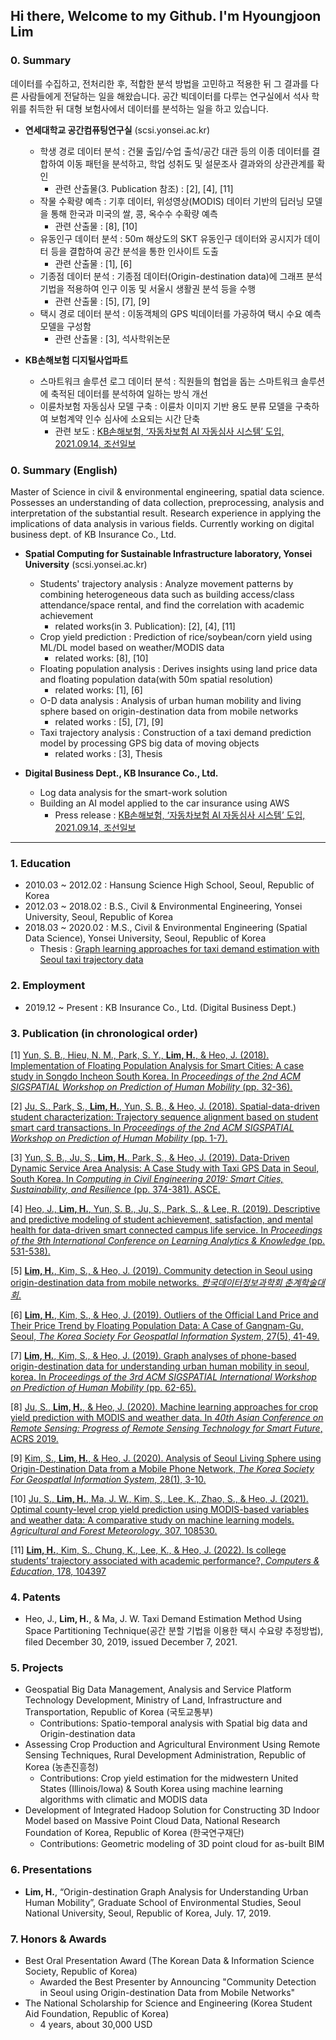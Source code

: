 ## Hi there, Welcome to my Github. I'm Hyoungjoon Lim

### 0. Summary
데이터를 수집하고, 전처리한 후, 적합한 분석 방법을 고민하고 적용한 뒤 그 결과를 다른 사람들에게 전달하는 일을 해왔습니다. 공간 빅데이터를 다루는 연구실에서 석사 학위를 취득한 뒤 대형 보험사에서 데이터를 분석하는 일을 하고 있습니다.

* **연세대학교 공간컴퓨팅연구실** (scsi.yonsei.ac.kr)
  - 학생 경로 데이터 분석 : 건물 출입/수업 출석/공간 대관 등의 이종 데이터를 결합하여 이동 패턴을 분석하고, 학업 성취도 및 설문조사 결과와의 상관관계를 확인
    - 관련 산출물(3. Publication 참조) :  [2], [4], [11]
  - 작물 수확량 예측 : 기후 데이터, 위성영상(MODIS) 데이터 기반의 딥러닝 모델을 통해 한국과 미국의 쌀, 콩, 옥수수 수확량 예측
    - 관련 산출물 : [8], [10]
  - 유동인구 데이터 분석 : 50m 해상도의 SKT 유동인구 데이터와 공시지가 데이터 등을 결합하여 공간 분석을 통한 인사이트 도출
    - 관련 산출물 : [1], [6]  
  - 기종점 데이터 분석 : 기종점 데이터(Origin-destination data)에 그래프 분석 기법을 적용하여 인구 이동 및 서울시 생활권 분석 등을 수행
    - 관련 산출물 : [5], [7], [9]
  - 택시 경로 데이터 분석 : 이동객체의 GPS 빅데이터를 가공하여 택시 수요 예측 모델을 구성함  
    - 관련 산출물 : [3], 석사학위논문 
 
* **KB손해보험 디지털사업파트**
  - 스마트워크 솔루션 로그 데이터 분석 : 직원들의 협업을 돕는 스마트워크 솔루션에 축적된 데이터를 분석하여 일하는 방식 개선
  - 이륜차보험 자동심사 모델 구축 : 이륜차 이미지 기반 용도 분류 모델을 구축하여 보험계약 인수 심사에 소요되는 시간 단축 
    - 관련 보도 : [KB손해보험, ‘자동차보험 AI 자동심사 시스템’ 도입, 2021.09.14, 조선일보](https://biz.chosun.com/stock/finance/2021/09/14/SWNGDSIY7ZFCLI6CSJOXL2YQHM/) 

### 0. Summary (English)
Master of Science in civil & environmental engineering, spatial data science. Possesses an understanding of data collection, preprocessing, analysis and interpretation of the substantial result. Research experience in applying the implications of data analysis in various fields. Currently working on digital business dept. of KB Insurance Co., Ltd.  

* **Spatial Computing for Sustainable Infrastructure laboratory, Yonsei University** (scsi.yonsei.ac.kr)
  - Students' trajectory analysis : Analyze movement patterns by combining heterogeneous data such as building access/class attendance/space rental, and find the correlation with academic achievement
    - related works(in 3. Publication): [2], [4], [11]
  - Crop yield prediction : Prediction of rice/soybean/corn yield using ML/DL model based on weather/MODIS data
    - related works: [8], [10]
  - Floating population analysis : Derives insights using land price data and floating population data(with 50m spatial resolution)
    - related works: [1], [6]  
  - O-D data analysis : Analysis of urban human mobility and living sphere based on origin-destination data from mobile networks
    - related works : [5], [7], [9]
  - Taxi trajectory analysis : Construction of a taxi demand prediction model by processing GPS big data of moving objects 
    - related works : [3], Thesis 
 
* **Digital Business Dept., KB Insurance Co., Ltd.**
  - Log data analysis for the smart-work solution 
  - Building an AI model applied to the car insurance using AWS
    - Press release : [KB손해보험, ‘자동차보험 AI 자동심사 시스템’ 도입, 2021.09.14, 조선일보](https://biz.chosun.com/stock/finance/2021/09/14/SWNGDSIY7ZFCLI6CSJOXL2YQHM/) 


***

### 1. Education
* 2010.03 ~ 2012.02 : Hansung Science High School, Seoul, Republic of Korea
* 2012.03 ~ 2018.02 : B.S., Civil & Environmental Engineering, Yonsei University, Seoul, Republic of Korea
* 2018.03 ~ 2020.02 : M.S., Civil & Environmental Engineering (Spatial Data Science), Yonsei University, Seoul, Republic of Korea
  - Thesis : [Graph learning approaches for taxi demand estimation with Seoul taxi trajectory data](http://www.riss.kr/search/detail/DetailView.do?p_mat_type=be54d9b8bc7cdb09&control_no=a8f0178212fa9aedffe0bdc3ef48d419)

### 2. Employment
* 2019.12 ~ Present : KB Insurance Co., Ltd. (Digital Business Dept.)

### 3. Publication (in chronological order)
[1] [Yun, S. B., Hieu, N. M., Park, S. Y., **Lim, H.**, & Heo, J. (2018). Implementation of Floating Population Analysis for Smart Cities: A case study in Songdo Incheon South Korea. In *Proceedings of the 2nd ACM SIGSPATIAL Workshop on Prediction of Human Mobility* (pp. 32-36).](https://dl.acm.org/doi/abs/10.1145/3283590.3283595)

[2] [Ju, S., Park, S., **Lim, H.**, Yun, S. B., & Heo, J. (2018). Spatial-data-driven student characterization: Trajectory sequence alignment based on student smart card transactions. In *Proceedings of the 2nd ACM SIGSPATIAL Workshop on Prediction of Human Mobility* (pp. 1-7).](https://dl.acm.org/doi/abs/10.1145/3283590.3283591)

[3] [Yun, S. B., Ju, S., **Lim, H.**, Park, S., & Heo, J. (2019). Data-Driven Dynamic Service Area Analysis: A Case Study with Taxi GPS Data in Seoul, South Korea. In *Computing in Civil Engineering 2019: Smart Cities, Sustainability, and Resilience* (pp. 374-381). ASCE.](https://ascelibrary.org/doi/abs/10.1061/9780784482445.048)

[4] [Heo, J., **Lim, H.**, Yun, S. B., Ju, S., Park, S., & Lee, R. (2019). Descriptive and predictive modeling of student achievement, satisfaction, and mental health for data-driven smart connected campus life service. In *Proceedings of the 9th International Conference on Learning Analytics & Knowledge* (pp. 531-538).](https://dl.acm.org/doi/abs/10.1145/3303772.3303792)

[5] [**Lim, H.**, Kim, S., & Heo, J. (2019). Community detection in Seoul using origin-destination data from mobile networks. *한국데이터정보과학회 춘계학술대회*.](https://kdiss.or.kr/%ED%95%99%EC%88%A0%EB%8C%80%ED%9A%8C%EC%95%88%EB%82%B4/6959949)

[6] [**Lim, H.**, Kim, S., & Heo, J. (2019). Outliers of the Official Land Price and Their Price Trend by Floating Population Data: A Case of Gangnam-Gu, Seoul, *The Korea Society For GeospatIal Information System*, 27(5), 41-49.](https://www.kci.go.kr/kciportal/ci/sereArticleSearch/ciSereArtiView.kci?sereArticleSearchBean.artiId=ART002505506)

[7] [**Lim, H.**, Kim, S., & Heo, J. (2019). Graph analyses of phone-based origin-destination data for understanding urban human mobility in seoul, korea. In *Proceedings of the 3rd ACM SIGSPATIAL International Workshop on Prediction of Human Mobility* (pp. 62-65).](https://dl.acm.org/doi/abs/10.1145/3356995.3364539)

[8] [Ju, S., **Lim, H.**, & Heo, J. (2020). Machine learning approaches for crop yield prediction with MODIS and weather data. In *40th Asian Conference on Remote Sensing: Progress of Remote Sensing Technology for Smart Future*, ACRS 2019.](https://yonsei.pure.elsevier.com/en/publications/machine-learning-approaches-for-crop-yield-prediction-with-modis-)

[9] [Kim, S., **Lim, H.**, & Heo, J. (2020). Analysis of Seoul Living Sphere using Origin-Destination Data from a Mobile Phone Network, *The Korea Society For GeospatIal Information System*, 28(1), 3-10.](https://www.kci.go.kr/kciportal/ci/sereArticleSearch/ciSereArtiView.kci?sereArticleSearchBean.artiId=ART002571258)

[10] [Ju, S., **Lim, H.**, Ma, J. W., Kim, S., Lee, K., Zhao, S., & Heo, J. (2021). Optimal county-level crop yield prediction using MODIS-based variables and weather data: A comparative study on machine learning models. *Agricultural and Forest Meteorology*, 307, 108530.](https://www.sciencedirect.com/science/article/abs/pii/S0168192321002148)

[11] [**Lim, H.**, Kim, S., Chung, K., Lee, K., & Heo, J. (2022).  Is college students’ trajectory associated with academic performance?, *Computers & Education*, 178, 104397](https://www.sciencedirect.com/science/article/abs/pii/S0360131521002748)

### 4. Patents
* Heo, J., **Lim, H.**,  & Ma, J. W. Taxi Demand Estimation Method Using Space Partitioning Technique(공간 분할 기법을 이용한 택시 수요량 추정방법), filed December 30, 2019, issued December 7, 2021.

### 5. Projects
* Geospatial Big Data Management, Analysis and Service Platform Technology Development, Ministry of Land, Infrastructure and Transportation, Republic of Korea (국토교통부)
  * Contributions: Spatio-temporal analysis with Spatial big data and Origin-destination data
* Assessing Crop Production and Agricultural Environment Using Remote Sensing Techniques, Rural Development Administration, Republic of Korea (농촌진흥청)
  * Contributions: Crop yield estimation for the midwestern United States (Illinois/Iowa) & South Korea using machine   learning algorithms with climatic and MODIS data
* Development of Integrated Hadoop Solution for Constructing 3D Indoor Model based on Massive Point Cloud Data, National Research Foundation of Korea, Republic of Korea (한국연구재단)
  * Contributions: Geometric modeling of 3D point cloud for as-built BIM

### 6. Presentations
* **Lim, H.**, “Origin-destination Graph Analysis for Understanding Urban Human Mobility”, Graduate School of Environmental Studies, Seoul National University, Seoul, Republic of Korea, July. 17, 2019.

### 7. Honors & Awards
* Best Oral Presentation Award (The Korean Data & Information Science Society, Republic of Korea)
  - Awarded the Best Presenter by Announcing "Community Detection in Seoul using Origin-destination Data from Mobile Networks"
* The National Scholarship for Science and Engineering (Korea Student Aid Foundation, Republic of Korea)
  - 4 years, about 30,000 USD
